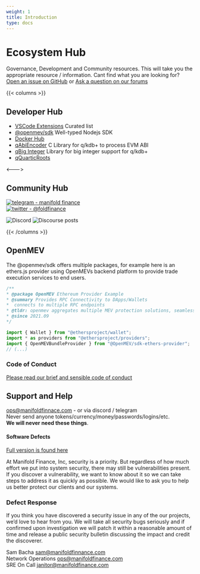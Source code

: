 ```yaml
---
weight: 1
title: Introduction
type: docs
---
```


# Ecosystem Hub

Governance, Development and Community resources. This will take you the appropriate resource / information. Cant find what you are looking for? [Open an issue on GitHub](https://github.com/manifoldfinance/hub/issues) or [Ask a question on our forums](https://forums.manifoldfinance.com) 

{{< columns >}}
## Developer Hub

- [VSCode Extensions](https://github.com/manifoldfinance/vscode-recommendations) Curated list
- [@openmev/sdk](https://github.com/manifoldfinance/openmev-sdk) Well-typed Nodejs SDK
- [Docker Hub](https://github.com/openmev/docker-hub)
- [qAbiEncoder](https://github.com/manifoldfinance/qAbiEncode) C Library for q/kdb+ to process EVM ABI
- [qBig Integer](https://github.com/manifoldfinance/qBigInt)
Library for big integer support for q/kdb+
- [qQuarticRoots](https://github.com/manifoldfinance/qQuarticRoots)

<--->

## Community Hub

[![telegram - manifold finance](https://img.shields.io/badge/telegram-manifold_finance-blue?logo=telegram&logoColor=white)](https://t.me/manifoldfinance)  <br />
[![twitter - @foldfinance](https://img.shields.io/static/v1?label=twitter&message=%40foldfinance&color=blue&logo=twitter&logoColor=white)](https://twitter.com/foldfinance) <br />

![Discord](https://img.shields.io/discord/833691260472393729?color=%237289DA&label=Manifold%20Community&logo=discord)
![Discourse posts](https://img.shields.io/discourse/posts?label=Community%20Forums&logo=discourse&server=https%3A%2F%2Fforums.manifoldfinance.com)

{{< /columns >}}


## OpenMEV

The @openmev/sdk offers multiple packages, for example here is an ethers.js provider
using OpenMEVs backend platform to provide trade execution services to end users.

```typescript
/**
* @package OpenMEV Ethereum Provider Example
* @summary Provides RPC Connectivity to DApps/Wallets
*  connects to multiple RPC endpoints
* @tldr: openmev aggregates multiple MEV protection solutions, seamlessly.
* @since 2021.09
*/

import { Wallet } from "@ethersproject/wallet";
import * as providers from "@ethersproject/providers";
import { OpenMEVBundleProvider } from "@OpenMEV/sdk-ethers-provider";
// (...)
```

### Code of Conduct

[Please read our brief and sensible code of conduct](https://github.com/manifoldfinance/.github/blob/master/CODE_OF_CONDUCT.md)

## Support and Help

<ops@manifoldfinnace.com> - or via discord / telegram  <br />
Never send anyone tokens/currency/money/passwords/logins/etc.   <br />
**We will never need these things**.


#### Software Defects

[Full version is found here](https://github.com/manifoldfinance/.github/blob/master/SECURITY.adoc)

At Manifold Finance, Inc, security is a priority. But regardless of
how much effort we put into system security, there may still be
vulnerabilities present. If you discover a vulnerability, we want to
know about it so we can take steps to address it as quickly as possible.
We would like to ask you to help us better protect our clients and our
systems.

### Defect Response

If you think you have discovered a security issue in any of the
our projects, we’d love to hear from you. We will take all
security bugs seriously and if confirmed upon investigation we will
patch it within a reasonable amount of time and release a public
security bulletin discussing the impact and credit the discoverer.

Sam Bacha <sam@manifoldfinnance.com>  <br />
Network Operations <ops@manifoldfinance.com>  <br />
SRE On Call <janitor@manifoldfinance.com>  <br />
